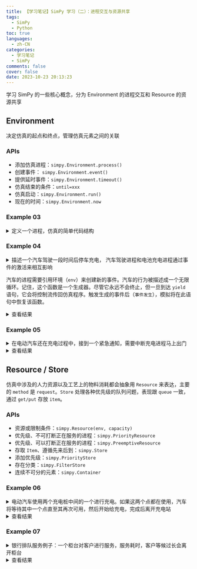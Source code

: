 ```yaml
---
title: 【学习笔记】SimPy 学习（二）：进程交互与资源共享
tags:
  - SimPy
  - Python
toc: true
languages:
  - zh-CN
categories:
  - 学习笔记
  - SimPy
comments: false
cover: false
date: 2023-10-23 20:13:23
---
```


学习 SimPy 的一些核心概念，分为 Environment 的进程交互和 Resource 的资源共享

<!-- more -->

## Environment
决定仿真的起点和终点，管理仿真元素之间的关联

### APIs
* 添加仿真进程：`simpy.Environment.process()`
* 创建事件： `simpy.Environment.event()`
* 提供延时事件：`simpy.Environment.timeout()`
* 仿真结束的条件：`until=xxx`
* 仿真启动：`simpy.Environment.run()`
* 现在的时间：`simpy.Environment.now`

### Example 03
<details>
<summary>定义一个进程，仿真的简单代码结构</summary>

```python
import simpy

# 定义一个汽车进程
def car(env):
    while True:
        print('Start parking at %d' % env.now)
        parking_duration = 5
        # 进程延时 5s
        yield env.timeout(parking_duration) 
        print('Start driving at %d' % env.now)
        trip_duration = 2
        # 延时 2s
        yield env.timeout(trip_duration) 

# 仿真启动
env = simpy.Environment()   # 实例化环境
env.process(car(env))   # 添加汽车进程
env.run(until = 15)   # 设定仿真结束条件, 这里是 15s 后停止
```
</details>

### Example 04
<details>
<summary>描述一个汽车驾驶一段时间后停车充电， 汽车驾驶进程和电池充电进程通过事件的激活来相互影响</summary>

```python
"""
描述一个汽车驾驶一段时间后停车充电， 汽车驾驶进程和电池充电进程通过事件的激活来相互影响
"""

import simpy

from random import seed, randint
seed(23)

class ENV:
    def __init__(self, env):
        self.env = env
        self.drive_proc = env.process(self.drive(env))
        self.bat_ctrl_proc = env.process(self.bat_ctrl(env))
        # 这里的 reactivate 和 sleep 是先执行了 drive() 和 bat_ctrl() 中的
        # ？下面这段在做什么
        self.bat_ctrl_reactivate = env.event()
        self.bat_ctrl_sleep = env.event()

    # 驾驶进程
    def drive(self, env):
        while True:
            # drive 20~40 minutes
            print("Start driving at: ", env.now)
            yield env.timeout(randint(20, 40))
            print("End driving at: ", env.now)

            # parking 1~6 hours
            print("Start parking at: ", env.now)
            # activate battery charging
            # 这段代码应该是指创建事件
            self.bat_ctrl_reactivate.succeed()
            self.bat_ctrl_reactivate =  env.event()

            # 超时并挂起，等待 bat_ctrl_sleep 事件发生
            yield env.timeout(randint(60, 360)) & self.bat_ctrl_sleep
            print("End parking at: ", env.now)

    # 电池充电进程
    def bat_ctrl(self, env):
        while True:
            print("Charge sleep at: ", env.now)
            # 挂起。接收到 drive() 中的事件发生后恢复
            yield self.bat_ctrl_reactivate
            print("Charge activate at: ", env.now)
            yield env.timeout(randint(30, 90))
            print("Charge end at:", env.now)
            # 这段代码应该是指创建事件
            self.bat_ctrl_sleep.succeed()
            self.bat_ctrl_sleep = env.event()


if __name__ == "__main__":
    env = simpy.Environment()
    ENV(env)
    env.run(until=300)
```
</details>

汽车的进程需要引用环境（`env`）来创建新的事件。汽车的行为被描述成一个无限循环。记住，这个函数是一个生成器。尽管它永远不会终止，但一旦到达 `yield` 语句，它会将控制流传回仿真程序。触发生成的事件后（`事件发生`），模拟将在此语句中恢复该函数。

<details>
<summary>查看结果</summary>

```bash
Start driving at:  0
Charge sleep at:  0
End driving at:  29
Start parking at:  29
Charge activate at:  29
Charge end at: 60
Charge sleep at:  60
End parking at:  131
Start driving at:  131
End driving at:  169
Start parking at:  169
Charge activate at:  169
Charge end at: 226
Charge sleep at:  226
```
</details>

### Example 05
<details>
<summary>在电动汽车还在充电过程中，接到一个紧急通知，需要中断充电进程马上出门</summary>

```python
import simpy
 
def driver(env, car):
    yield env.timeout(3)
    car.action.interrupt()

class Car:
    def __init__(self, env):
        self.env = env
        # 实例化时开始run进程
        self.action = env.process(self.run())
        
    def run(self):
        while True:
            print('开始停车充电： %d' % self.env.now)
            charge_duration = 5
            # 挂起process()返回的进程
            # 等待充电结束
            try:
                yield self.env.process(self.charge(charge_duration))
            except simpy.Interrupt:
                # 当我们接收到一个中断，我们停止充电，切换到行驶状态
                print('终止充电。祈祷电量足够......')
                
            # 充电结束，可以重新上路
            print('开始行驶： %d' % self.env.now)
            trip_duration = 2
            yield self.env.timeout(trip_duration)
 
    def charge(self, duration):
        yield self.env.timeout(duration)  

if __name__ == "__main__":
    env = simpy.Environment()
    car = Car(env)
    env.process(driver(env, car))
```
</details>

<details>
<summary>查看结果</summary>

```bash
开始停车充电： 0
终止充电。祈祷电量足够......
开始行驶： 3
开始停车充电： 5
开始行驶： 10
开始停车充电： 12
```
</details>


## Resource / Store
仿真中涉及的人力资源以及工艺上的物料消耗都会抽象用 `Resource` 来表达，主要的 `method` 是 `request`。`Store` 处理各种优先级的队列问题，表现跟 `queue` 一致，通过 `get/put` 存放 `item`。

### APIs
* 资源或限制条件：`simpy.Resource(env, capacity)`
* 优先级、不可打断正在服务的进程：`simpy.PriorityResource`
* 优先级、可以打断正在服务的进程：`simpy.PreemptiveResource`
* 存取 `Item`、遵循先来后到：`simpy.Store`
* 添加优先级：`simpy.PriorityStore`
* 存在分类：`simpy.FilterStore`
* 连续不可分的元素：`simpy.Container`

### Example 06
<details>
<summary>电动汽车使用两个充电桩中间的一个进行充电。如果这两个点都在使用，汽车将等待其中一个点直至其再次可用，然后开始给充电，完成后离开充电站</summary>

```python
import simpy

def car(env, name, bcs, driving_time, charge_duration):
    # 驶向充电站
    yield env.timeout(driving_time)

    print('%s 到达时间 %d' % (name, env.now))
    # 请求充电桩
    with bcs.request() as req:
        yield req

        print('%s 充电开始时间 %d' % (name, env.now))
        yield env.timeout(charge_duration)
        print('%s 充电结束并驶离时间 %d' % (name, env.now))


env = simpy.Environment()
# bcs 充电桩资源
bcs = simpy.Resource(env, capacity = 2)
# 创建汽车进程
for i in range(4):
    env.process(car(env, '第 %d 辆车' % (i + 1), bcs, i * 2, 5))

env.run()
```
</details>


<details>
<summary>查看结果</summary>

```bash
第 1 辆车 到达时间 0
第 1 辆车 充电开始时间 0
第 2 辆车 到达时间 2
第 2 辆车 充电开始时间 2
第 3 辆车 到达时间 4
第 1 辆车 充电结束并驶离时间 5
第 3 辆车 充电开始时间 5
第 4 辆车 到达时间 6
第 2 辆车 充电结束并驶离时间 7
第 4 辆车 充电开始时间 7
第 3 辆车 充电结束并驶离时间 10
第 4 辆车 充电结束并驶离时间 12
```
</details>

### Example 07
<details>
<summary>银行排队服务例子：一个柜台对客户进行服务，服务耗时，客户等候过长会离开柜台</summary>

```python
"""
银行排队服务例子：一个柜台对客户进行服务，服务耗时，客户等候过长会离开柜台
"""

import simpy
import random

RANDOM_SEED = 42
NEW_CUSTOMERS = 5  # 客户数
INTERVAL_CUSTOMERS = 10.0  # 客户到达的间距时间
MIN_PATIENCE = 1  # 客户等待时间, 最小
MAX_PATIENCE = 3  # 客户等待时间, 最大

# 生成客户
def source(env, number, interval, counter):
    for i in range(number):
        c = customer(env, 'Customer%02d' % i, counter, time_in_bank = 12.0)
        env.process(c)
        t = random.expovariate(1.0 / interval)
        yield env.timeout(t)

# 客户到达、服务、离开
def customer(env, name, counter, time_in_bank):
    arrive = env.now
    print('%7.4f %s: Here I am' % (arrive, name))

    with counter.request() as req:
        patience = random.uniform(MIN_PATIENCE, MAX_PATIENCE)
        # 等待柜员服务或者超出忍耐时间离开队伍
        results = yield req | env.timeout(patience)
        wait = env.now - arrive
        if req in results:
        # 到达柜台
            print('%7.4f %s: Waited %6.3f' % (env.now, name, wait))
            tib = random.expovariate(1.0 / time_in_bank)
            yield env.timeout(tib)
            print('%7.4f %s: Finished' % (env.now, name))
        else:
            # 没有服务到位
            print('%7.4f %s: RENEGED after %6.3f' % (env.now, name, wait))

# Setup and start the simulation
print('Bank renege')
random.seed(RANDOM_SEED)
env = simpy.Environment()

# Start processes and run
counter = simpy.Resource(env, capacity = 1)
env.process(source(env, NEW_CUSTOMERS, INTERVAL_CUSTOMERS, counter))
env.run()
```
</details>

<details>
<summary>查看结果</summary>

```bash
Bank renege
 0.0000 Customer00: Here I am
 0.0000 Customer00: Waited  0.000
 3.8595 Customer00: Finished
10.2006 Customer01: Here I am
10.2006 Customer01: Waited  0.000
12.7265 Customer02: Here I am
13.9003 Customer02: RENEGED after  1.174
23.7507 Customer01: Finished
34.9993 Customer03: Here I am
34.9993 Customer03: Waited  0.000
37.9599 Customer03: Finished
40.4798 Customer04: Here I am
40.4798 Customer04: Waited  0.000
43.1401 Customer04: Finished
```
</details>


### 